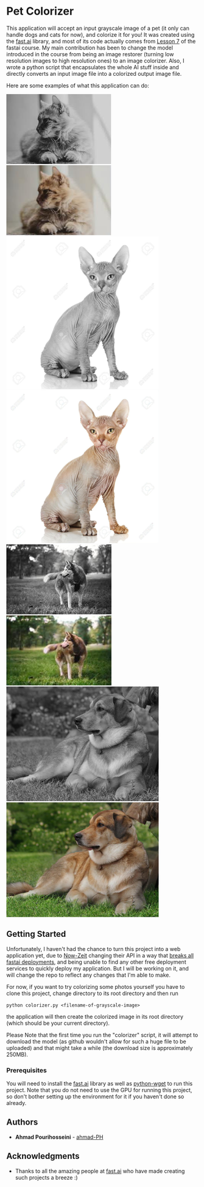 # Pet Colorizer

This application will accept an input grayscale image of a pet (it only can handle dogs and cats for now), and colorize it for you! It was created using the [fast.ai](https://docs.fast.ai) library, and most of its code actually comes from [Lesson 7](https://course.fast.ai/videos/?lesson=7) of the fastai course. My main contribution has been to change the model introduced in the course from being an image restorer (turning low resolution images to high resolution ones) to an image colorizer. Also, I wrote a python script that encapsulates the whole AI stuff inside and directly converts an input image file into a colorized output image file.

Here are some examples of what this application can do:

<p style="clear: both">
<img src="./github-images/cat1.jpeg">
<img src="./github-images/prediction/cat1.jpg">
<br/>

<img src="./github-images/cat11.jpg" width="400px" height="400px">
<img src="./github-images/prediction/cat11.jpg" width="400px" height="400px">
<br/>

<img src="./github-images/dog5.jpeg">
<img src="./github-images/prediction/dog5.jpg">
<br/>

<img src="./github-images/dog10.jpg" width="400px" height="300px">
<img src="./github-images/prediction/dog10.jpg" width="400px" height="300px">
<br/>

## Getting Started

Unfortunately, I haven't had the chance to turn this project into a web application yet, due to [Now-Zeit](https://zeit.co/now) changing their API in a way that [breaks all fastai deployments](https://course.fast.ai/deployment_zeit.html), and being unable to find any other free deployment services to quickly deploy my application. But I will be working on it, and will change the repo to reflect any changes that I'm able to make.

For now, if you want to try colorizing some photos yourself you have to clone this project, change directory to its root directory and then run
```
python colorizer.py <filename-of-grayscale-image>
```
the application will then create the colorized image in its root directory (which should be your current directory).

Please Note that the first time you run the "colorizer" script, it will attempt to download the model (as github wouldn't allow for such a huge file to be uploaded) and that might take a while (the download size is approximately 250MB).

### Prerequisites

You will need to install the [fast.ai](https://docs.fast.ai/install.html) library as well as [python-wget](https://pypi.org/project/wget) to run this project. Note that you do not need to use the GPU for running this project, so don't bother setting up the environment for it if you haven't done so already.

## Authors

* **Ahmad Pourihosseini** - [ahmad-PH](https://github.com/ahmad-PH)

## Acknowledgments

* Thanks to all the amazing people at [fast.ai](https://docs.fast.ai/) who have made creating such projects a breeze :)

